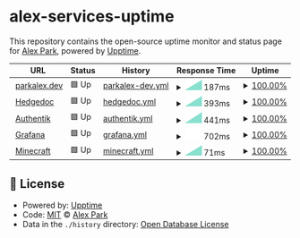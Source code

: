 # alex-services-uptime

This repository contains the open-source uptime monitor and status page for [Alex Park](https://parkalex.dev/), powered by [Upptime](https://github.com/upptime/upptime).

<!--start: status pages-->
<!-- This summary is generated by Upptime (https://github.com/upptime/upptime) -->
<!-- Do not edit this manually, your changes will be overwritten -->
<!-- prettier-ignore -->
| URL | Status | History | Response Time | Uptime |
| --- | ------ | ------- | ------------- | ------ |
| <img alt="" src="https://icons.duckduckgo.com/ip3/parkalex.dev.ico" height="13"> [parkalex.dev](https://parkalex.dev) | 🟩 Up | [parkalex-dev.yml](https://github.com/alx-alexpark/alex-services-uptime/commits/HEAD/history/parkalex-dev.yml) | <details><summary><img alt="Response time graph" src="./graphs/parkalex-dev/response-time-week.png" height="20"> 187ms</summary><br><a href="https://alx-alexpark.github.io/alex-services-uptime/history/parkalex-dev"><img alt="Response time 187" src="https://img.shields.io/endpoint?url=https%3A%2F%2Fraw.githubusercontent.com%2Falx-alexpark%2Falex-services-uptime%2FHEAD%2Fapi%2Fparkalex-dev%2Fresponse-time.json"></a><br><a href="https://alx-alexpark.github.io/alex-services-uptime/history/parkalex-dev"><img alt="24-hour response time 187" src="https://img.shields.io/endpoint?url=https%3A%2F%2Fraw.githubusercontent.com%2Falx-alexpark%2Falex-services-uptime%2FHEAD%2Fapi%2Fparkalex-dev%2Fresponse-time-day.json"></a><br><a href="https://alx-alexpark.github.io/alex-services-uptime/history/parkalex-dev"><img alt="7-day response time 187" src="https://img.shields.io/endpoint?url=https%3A%2F%2Fraw.githubusercontent.com%2Falx-alexpark%2Falex-services-uptime%2FHEAD%2Fapi%2Fparkalex-dev%2Fresponse-time-week.json"></a><br><a href="https://alx-alexpark.github.io/alex-services-uptime/history/parkalex-dev"><img alt="30-day response time 187" src="https://img.shields.io/endpoint?url=https%3A%2F%2Fraw.githubusercontent.com%2Falx-alexpark%2Falex-services-uptime%2FHEAD%2Fapi%2Fparkalex-dev%2Fresponse-time-month.json"></a><br><a href="https://alx-alexpark.github.io/alex-services-uptime/history/parkalex-dev"><img alt="1-year response time 187" src="https://img.shields.io/endpoint?url=https%3A%2F%2Fraw.githubusercontent.com%2Falx-alexpark%2Falex-services-uptime%2FHEAD%2Fapi%2Fparkalex-dev%2Fresponse-time-year.json"></a></details> | <details><summary><a href="https://alx-alexpark.github.io/alex-services-uptime/history/parkalex-dev">100.00%</a></summary><a href="https://alx-alexpark.github.io/alex-services-uptime/history/parkalex-dev"><img alt="All-time uptime 100.00%" src="https://img.shields.io/endpoint?url=https%3A%2F%2Fraw.githubusercontent.com%2Falx-alexpark%2Falex-services-uptime%2FHEAD%2Fapi%2Fparkalex-dev%2Fuptime.json"></a><br><a href="https://alx-alexpark.github.io/alex-services-uptime/history/parkalex-dev"><img alt="24-hour uptime 100.00%" src="https://img.shields.io/endpoint?url=https%3A%2F%2Fraw.githubusercontent.com%2Falx-alexpark%2Falex-services-uptime%2FHEAD%2Fapi%2Fparkalex-dev%2Fuptime-day.json"></a><br><a href="https://alx-alexpark.github.io/alex-services-uptime/history/parkalex-dev"><img alt="7-day uptime 100.00%" src="https://img.shields.io/endpoint?url=https%3A%2F%2Fraw.githubusercontent.com%2Falx-alexpark%2Falex-services-uptime%2FHEAD%2Fapi%2Fparkalex-dev%2Fuptime-week.json"></a><br><a href="https://alx-alexpark.github.io/alex-services-uptime/history/parkalex-dev"><img alt="30-day uptime 100.00%" src="https://img.shields.io/endpoint?url=https%3A%2F%2Fraw.githubusercontent.com%2Falx-alexpark%2Falex-services-uptime%2FHEAD%2Fapi%2Fparkalex-dev%2Fuptime-month.json"></a><br><a href="https://alx-alexpark.github.io/alex-services-uptime/history/parkalex-dev"><img alt="1-year uptime 100.00%" src="https://img.shields.io/endpoint?url=https%3A%2F%2Fraw.githubusercontent.com%2Falx-alexpark%2Falex-services-uptime%2FHEAD%2Fapi%2Fparkalex-dev%2Fuptime-year.json"></a></details>
| <img alt="" src="https://icons.duckduckgo.com/ip3/md.parkalex.dev.ico" height="13"> [Hedgedoc](https://md.parkalex.dev) | 🟩 Up | [hedgedoc.yml](https://github.com/alx-alexpark/alex-services-uptime/commits/HEAD/history/hedgedoc.yml) | <details><summary><img alt="Response time graph" src="./graphs/hedgedoc/response-time-week.png" height="20"> 393ms</summary><br><a href="https://alx-alexpark.github.io/alex-services-uptime/history/hedgedoc"><img alt="Response time 393" src="https://img.shields.io/endpoint?url=https%3A%2F%2Fraw.githubusercontent.com%2Falx-alexpark%2Falex-services-uptime%2FHEAD%2Fapi%2Fhedgedoc%2Fresponse-time.json"></a><br><a href="https://alx-alexpark.github.io/alex-services-uptime/history/hedgedoc"><img alt="24-hour response time 393" src="https://img.shields.io/endpoint?url=https%3A%2F%2Fraw.githubusercontent.com%2Falx-alexpark%2Falex-services-uptime%2FHEAD%2Fapi%2Fhedgedoc%2Fresponse-time-day.json"></a><br><a href="https://alx-alexpark.github.io/alex-services-uptime/history/hedgedoc"><img alt="7-day response time 393" src="https://img.shields.io/endpoint?url=https%3A%2F%2Fraw.githubusercontent.com%2Falx-alexpark%2Falex-services-uptime%2FHEAD%2Fapi%2Fhedgedoc%2Fresponse-time-week.json"></a><br><a href="https://alx-alexpark.github.io/alex-services-uptime/history/hedgedoc"><img alt="30-day response time 393" src="https://img.shields.io/endpoint?url=https%3A%2F%2Fraw.githubusercontent.com%2Falx-alexpark%2Falex-services-uptime%2FHEAD%2Fapi%2Fhedgedoc%2Fresponse-time-month.json"></a><br><a href="https://alx-alexpark.github.io/alex-services-uptime/history/hedgedoc"><img alt="1-year response time 393" src="https://img.shields.io/endpoint?url=https%3A%2F%2Fraw.githubusercontent.com%2Falx-alexpark%2Falex-services-uptime%2FHEAD%2Fapi%2Fhedgedoc%2Fresponse-time-year.json"></a></details> | <details><summary><a href="https://alx-alexpark.github.io/alex-services-uptime/history/hedgedoc">100.00%</a></summary><a href="https://alx-alexpark.github.io/alex-services-uptime/history/hedgedoc"><img alt="All-time uptime 100.00%" src="https://img.shields.io/endpoint?url=https%3A%2F%2Fraw.githubusercontent.com%2Falx-alexpark%2Falex-services-uptime%2FHEAD%2Fapi%2Fhedgedoc%2Fuptime.json"></a><br><a href="https://alx-alexpark.github.io/alex-services-uptime/history/hedgedoc"><img alt="24-hour uptime 100.00%" src="https://img.shields.io/endpoint?url=https%3A%2F%2Fraw.githubusercontent.com%2Falx-alexpark%2Falex-services-uptime%2FHEAD%2Fapi%2Fhedgedoc%2Fuptime-day.json"></a><br><a href="https://alx-alexpark.github.io/alex-services-uptime/history/hedgedoc"><img alt="7-day uptime 100.00%" src="https://img.shields.io/endpoint?url=https%3A%2F%2Fraw.githubusercontent.com%2Falx-alexpark%2Falex-services-uptime%2FHEAD%2Fapi%2Fhedgedoc%2Fuptime-week.json"></a><br><a href="https://alx-alexpark.github.io/alex-services-uptime/history/hedgedoc"><img alt="30-day uptime 100.00%" src="https://img.shields.io/endpoint?url=https%3A%2F%2Fraw.githubusercontent.com%2Falx-alexpark%2Falex-services-uptime%2FHEAD%2Fapi%2Fhedgedoc%2Fuptime-month.json"></a><br><a href="https://alx-alexpark.github.io/alex-services-uptime/history/hedgedoc"><img alt="1-year uptime 100.00%" src="https://img.shields.io/endpoint?url=https%3A%2F%2Fraw.githubusercontent.com%2Falx-alexpark%2Falex-services-uptime%2FHEAD%2Fapi%2Fhedgedoc%2Fuptime-year.json"></a></details>
| <img alt="" src="https://icons.duckduckgo.com/ip3/auth.funny-bunny.ninja.ico" height="13"> [Authentik](https://auth.funny-bunny.ninja) | 🟩 Up | [authentik.yml](https://github.com/alx-alexpark/alex-services-uptime/commits/HEAD/history/authentik.yml) | <details><summary><img alt="Response time graph" src="./graphs/authentik/response-time-week.png" height="20"> 441ms</summary><br><a href="https://alx-alexpark.github.io/alex-services-uptime/history/authentik"><img alt="Response time 441" src="https://img.shields.io/endpoint?url=https%3A%2F%2Fraw.githubusercontent.com%2Falx-alexpark%2Falex-services-uptime%2FHEAD%2Fapi%2Fauthentik%2Fresponse-time.json"></a><br><a href="https://alx-alexpark.github.io/alex-services-uptime/history/authentik"><img alt="24-hour response time 441" src="https://img.shields.io/endpoint?url=https%3A%2F%2Fraw.githubusercontent.com%2Falx-alexpark%2Falex-services-uptime%2FHEAD%2Fapi%2Fauthentik%2Fresponse-time-day.json"></a><br><a href="https://alx-alexpark.github.io/alex-services-uptime/history/authentik"><img alt="7-day response time 441" src="https://img.shields.io/endpoint?url=https%3A%2F%2Fraw.githubusercontent.com%2Falx-alexpark%2Falex-services-uptime%2FHEAD%2Fapi%2Fauthentik%2Fresponse-time-week.json"></a><br><a href="https://alx-alexpark.github.io/alex-services-uptime/history/authentik"><img alt="30-day response time 441" src="https://img.shields.io/endpoint?url=https%3A%2F%2Fraw.githubusercontent.com%2Falx-alexpark%2Falex-services-uptime%2FHEAD%2Fapi%2Fauthentik%2Fresponse-time-month.json"></a><br><a href="https://alx-alexpark.github.io/alex-services-uptime/history/authentik"><img alt="1-year response time 441" src="https://img.shields.io/endpoint?url=https%3A%2F%2Fraw.githubusercontent.com%2Falx-alexpark%2Falex-services-uptime%2FHEAD%2Fapi%2Fauthentik%2Fresponse-time-year.json"></a></details> | <details><summary><a href="https://alx-alexpark.github.io/alex-services-uptime/history/authentik">100.00%</a></summary><a href="https://alx-alexpark.github.io/alex-services-uptime/history/authentik"><img alt="All-time uptime 100.00%" src="https://img.shields.io/endpoint?url=https%3A%2F%2Fraw.githubusercontent.com%2Falx-alexpark%2Falex-services-uptime%2FHEAD%2Fapi%2Fauthentik%2Fuptime.json"></a><br><a href="https://alx-alexpark.github.io/alex-services-uptime/history/authentik"><img alt="24-hour uptime 100.00%" src="https://img.shields.io/endpoint?url=https%3A%2F%2Fraw.githubusercontent.com%2Falx-alexpark%2Falex-services-uptime%2FHEAD%2Fapi%2Fauthentik%2Fuptime-day.json"></a><br><a href="https://alx-alexpark.github.io/alex-services-uptime/history/authentik"><img alt="7-day uptime 100.00%" src="https://img.shields.io/endpoint?url=https%3A%2F%2Fraw.githubusercontent.com%2Falx-alexpark%2Falex-services-uptime%2FHEAD%2Fapi%2Fauthentik%2Fuptime-week.json"></a><br><a href="https://alx-alexpark.github.io/alex-services-uptime/history/authentik"><img alt="30-day uptime 100.00%" src="https://img.shields.io/endpoint?url=https%3A%2F%2Fraw.githubusercontent.com%2Falx-alexpark%2Falex-services-uptime%2FHEAD%2Fapi%2Fauthentik%2Fuptime-month.json"></a><br><a href="https://alx-alexpark.github.io/alex-services-uptime/history/authentik"><img alt="1-year uptime 100.00%" src="https://img.shields.io/endpoint?url=https%3A%2F%2Fraw.githubusercontent.com%2Falx-alexpark%2Falex-services-uptime%2FHEAD%2Fapi%2Fauthentik%2Fuptime-year.json"></a></details>
| <img alt="" src="https://icons.duckduckgo.com/ip3/stats.funny-bunny.ninja.ico" height="13"> [Grafana](https://stats.funny-bunny.ninja) | 🟩 Up | [grafana.yml](https://github.com/alx-alexpark/alex-services-uptime/commits/HEAD/history/grafana.yml) | <details><summary><img alt="Response time graph" src="./graphs/grafana/response-time-week.png" height="20"> 702ms</summary><br><a href="https://alx-alexpark.github.io/alex-services-uptime/history/grafana"><img alt="Response time 702" src="https://img.shields.io/endpoint?url=https%3A%2F%2Fraw.githubusercontent.com%2Falx-alexpark%2Falex-services-uptime%2FHEAD%2Fapi%2Fgrafana%2Fresponse-time.json"></a><br><a href="https://alx-alexpark.github.io/alex-services-uptime/history/grafana"><img alt="24-hour response time 702" src="https://img.shields.io/endpoint?url=https%3A%2F%2Fraw.githubusercontent.com%2Falx-alexpark%2Falex-services-uptime%2FHEAD%2Fapi%2Fgrafana%2Fresponse-time-day.json"></a><br><a href="https://alx-alexpark.github.io/alex-services-uptime/history/grafana"><img alt="7-day response time 702" src="https://img.shields.io/endpoint?url=https%3A%2F%2Fraw.githubusercontent.com%2Falx-alexpark%2Falex-services-uptime%2FHEAD%2Fapi%2Fgrafana%2Fresponse-time-week.json"></a><br><a href="https://alx-alexpark.github.io/alex-services-uptime/history/grafana"><img alt="30-day response time 702" src="https://img.shields.io/endpoint?url=https%3A%2F%2Fraw.githubusercontent.com%2Falx-alexpark%2Falex-services-uptime%2FHEAD%2Fapi%2Fgrafana%2Fresponse-time-month.json"></a><br><a href="https://alx-alexpark.github.io/alex-services-uptime/history/grafana"><img alt="1-year response time 702" src="https://img.shields.io/endpoint?url=https%3A%2F%2Fraw.githubusercontent.com%2Falx-alexpark%2Falex-services-uptime%2FHEAD%2Fapi%2Fgrafana%2Fresponse-time-year.json"></a></details> | <details><summary><a href="https://alx-alexpark.github.io/alex-services-uptime/history/grafana">100.00%</a></summary><a href="https://alx-alexpark.github.io/alex-services-uptime/history/grafana"><img alt="All-time uptime 100.00%" src="https://img.shields.io/endpoint?url=https%3A%2F%2Fraw.githubusercontent.com%2Falx-alexpark%2Falex-services-uptime%2FHEAD%2Fapi%2Fgrafana%2Fuptime.json"></a><br><a href="https://alx-alexpark.github.io/alex-services-uptime/history/grafana"><img alt="24-hour uptime 100.00%" src="https://img.shields.io/endpoint?url=https%3A%2F%2Fraw.githubusercontent.com%2Falx-alexpark%2Falex-services-uptime%2FHEAD%2Fapi%2Fgrafana%2Fuptime-day.json"></a><br><a href="https://alx-alexpark.github.io/alex-services-uptime/history/grafana"><img alt="7-day uptime 100.00%" src="https://img.shields.io/endpoint?url=https%3A%2F%2Fraw.githubusercontent.com%2Falx-alexpark%2Falex-services-uptime%2FHEAD%2Fapi%2Fgrafana%2Fuptime-week.json"></a><br><a href="https://alx-alexpark.github.io/alex-services-uptime/history/grafana"><img alt="30-day uptime 100.00%" src="https://img.shields.io/endpoint?url=https%3A%2F%2Fraw.githubusercontent.com%2Falx-alexpark%2Falex-services-uptime%2FHEAD%2Fapi%2Fgrafana%2Fuptime-month.json"></a><br><a href="https://alx-alexpark.github.io/alex-services-uptime/history/grafana"><img alt="1-year uptime 100.00%" src="https://img.shields.io/endpoint?url=https%3A%2F%2Fraw.githubusercontent.com%2Falx-alexpark%2Falex-services-uptime%2FHEAD%2Fapi%2Fgrafana%2Fuptime-year.json"></a></details>
| <img alt="" src="https://icons.duckduckgo.com/ip3/null.ico" height="13"> [Minecraft](amogus.servers.funny-bunny.ninja) | 🟩 Up | [minecraft.yml](https://github.com/alx-alexpark/alex-services-uptime/commits/HEAD/history/minecraft.yml) | <details><summary><img alt="Response time graph" src="./graphs/minecraft/response-time-week.png" height="20"> 71ms</summary><br><a href="https://alx-alexpark.github.io/alex-services-uptime/history/minecraft"><img alt="Response time 71" src="https://img.shields.io/endpoint?url=https%3A%2F%2Fraw.githubusercontent.com%2Falx-alexpark%2Falex-services-uptime%2FHEAD%2Fapi%2Fminecraft%2Fresponse-time.json"></a><br><a href="https://alx-alexpark.github.io/alex-services-uptime/history/minecraft"><img alt="24-hour response time 71" src="https://img.shields.io/endpoint?url=https%3A%2F%2Fraw.githubusercontent.com%2Falx-alexpark%2Falex-services-uptime%2FHEAD%2Fapi%2Fminecraft%2Fresponse-time-day.json"></a><br><a href="https://alx-alexpark.github.io/alex-services-uptime/history/minecraft"><img alt="7-day response time 71" src="https://img.shields.io/endpoint?url=https%3A%2F%2Fraw.githubusercontent.com%2Falx-alexpark%2Falex-services-uptime%2FHEAD%2Fapi%2Fminecraft%2Fresponse-time-week.json"></a><br><a href="https://alx-alexpark.github.io/alex-services-uptime/history/minecraft"><img alt="30-day response time 71" src="https://img.shields.io/endpoint?url=https%3A%2F%2Fraw.githubusercontent.com%2Falx-alexpark%2Falex-services-uptime%2FHEAD%2Fapi%2Fminecraft%2Fresponse-time-month.json"></a><br><a href="https://alx-alexpark.github.io/alex-services-uptime/history/minecraft"><img alt="1-year response time 71" src="https://img.shields.io/endpoint?url=https%3A%2F%2Fraw.githubusercontent.com%2Falx-alexpark%2Falex-services-uptime%2FHEAD%2Fapi%2Fminecraft%2Fresponse-time-year.json"></a></details> | <details><summary><a href="https://alx-alexpark.github.io/alex-services-uptime/history/minecraft">100.00%</a></summary><a href="https://alx-alexpark.github.io/alex-services-uptime/history/minecraft"><img alt="All-time uptime 100.00%" src="https://img.shields.io/endpoint?url=https%3A%2F%2Fraw.githubusercontent.com%2Falx-alexpark%2Falex-services-uptime%2FHEAD%2Fapi%2Fminecraft%2Fuptime.json"></a><br><a href="https://alx-alexpark.github.io/alex-services-uptime/history/minecraft"><img alt="24-hour uptime 100.00%" src="https://img.shields.io/endpoint?url=https%3A%2F%2Fraw.githubusercontent.com%2Falx-alexpark%2Falex-services-uptime%2FHEAD%2Fapi%2Fminecraft%2Fuptime-day.json"></a><br><a href="https://alx-alexpark.github.io/alex-services-uptime/history/minecraft"><img alt="7-day uptime 100.00%" src="https://img.shields.io/endpoint?url=https%3A%2F%2Fraw.githubusercontent.com%2Falx-alexpark%2Falex-services-uptime%2FHEAD%2Fapi%2Fminecraft%2Fuptime-week.json"></a><br><a href="https://alx-alexpark.github.io/alex-services-uptime/history/minecraft"><img alt="30-day uptime 100.00%" src="https://img.shields.io/endpoint?url=https%3A%2F%2Fraw.githubusercontent.com%2Falx-alexpark%2Falex-services-uptime%2FHEAD%2Fapi%2Fminecraft%2Fuptime-month.json"></a><br><a href="https://alx-alexpark.github.io/alex-services-uptime/history/minecraft"><img alt="1-year uptime 100.00%" src="https://img.shields.io/endpoint?url=https%3A%2F%2Fraw.githubusercontent.com%2Falx-alexpark%2Falex-services-uptime%2FHEAD%2Fapi%2Fminecraft%2Fuptime-year.json"></a></details>

<!--end: status pages-->

## 📄 License

- Powered by: [Upptime](https://github.com/upptime/upptime)
- Code: [MIT](./LICENSE) © [Alex Park](https://parkalex.dev/)
- Data in the `./history` directory: [Open Database License](https://opendatacommons.org/licenses/odbl/1-0/)

